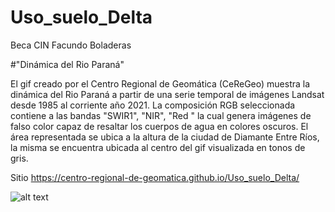 # Uso_suelo_Delta
Beca CIN Facundo Boladeras


#"Dinámica del Rio Paraná"

El gif creado por el Centro Regional de Geomática (CeReGeo) muestra la dinámica del Rio Paraná a partir de una serie temporal de imágenes Landsat desde 1985 al corriente año 2021. La composición RGB seleccionada contiene a las bandas "SWIR1", "NIR", "Red " la cual genera imágenes de falso color capaz de resaltar los cuerpos de agua en colores oscuros. El área representada se ubica a la altura de la ciudad de Diamante Entre Ríos, la misma se encuentra ubicada al centro del gif visualizada en tonos de gris.



Sitio https://centro-regional-de-geomatica.github.io/Uso_suelo_Delta/

![alt text](https://github.com/centro-regional-de-geomatica/Uso_suelo_Delta/blob/main/landsat_ts_pry.gif)

